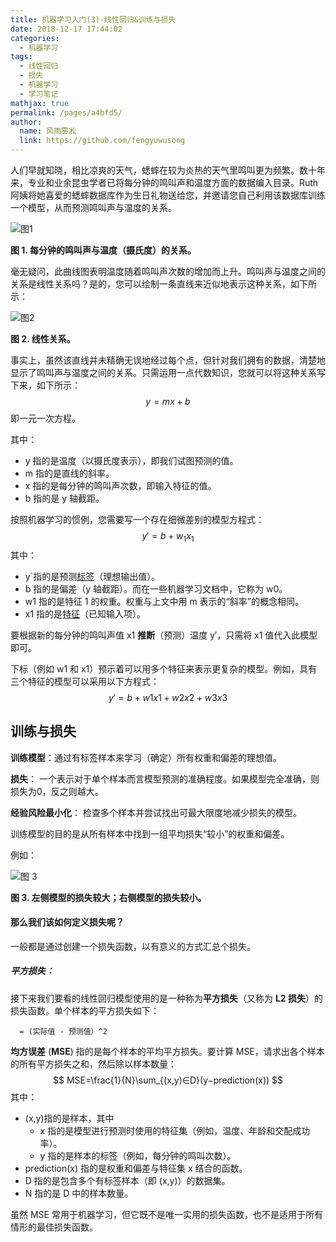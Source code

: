 ```yaml
---
title: 机器学习入门(3)-线性回归&训练与损失
date: 2018-12-17 17:44:02
categories: 
  - 机器学习
tags: 
  - 线性回归
  - 损失
  - 机器学习
  - 学习笔记
mathjax: true
permalink: /pages/a4bfd5/
author: 
  name: 风雨雾凇
  link: https://github.com/fengyuwusong
---
```


人们早就知晓，相比凉爽的天气，蟋蟀在较为炎热的天气里鸣叫更为频繁。数十年来，专业和业余昆虫学者已将每分钟的鸣叫声和温度方面的数据编入目录。Ruth 阿姨将她喜爱的蟋蟀数据库作为生日礼物送给您，并邀请您自己利用该数据库训练一个模型，从而预测鸣叫声与温度的关系。

![图1](https://pic.fengyuwusong.cn/MPic/20181218/wimobUtyqSDn.png)

**图 1. 每分钟的鸣叫声与温度（摄氏度）的关系。**

<!-- more -->

毫无疑问，此曲线图表明温度随着鸣叫声次数的增加而上升。鸣叫声与温度之间的关系是线性关系吗？是的，您可以绘制一条直线来近似地表示这种关系，如下所示：

![图2](https://pic.fengyuwusong.cn/MPic/20181218/tmJtKu9fePCq.png)

**图 2. 线性关系。**

事实上，虽然该直线并未精确无误地经过每个点，但针对我们拥有的数据，清楚地显示了鸣叫声与温度之间的关系。只需运用一点代数知识，您就可以将这种关系写下来，如下所示：
$$
y=mx+b
$$
即一元一次方程。

其中：

- y 指的是温度（以摄氏度表示），即我们试图预测的值。
- m 指的是直线的斜率。
- x 指的是每分钟的鸣叫声次数，即输入特征的值。
- b 指的是 y 轴截距。

按照机器学习的惯例，您需要写一个存在细微差别的模型方程式：
$$
y′=b+w_1x_1
$$
其中：

- y`指的是预测[标签](https://developers.google.cn/machine-learning/crash-course/framing/ml-terminology#labels)（理想输出值）。
- b 指的是偏差（y 轴截距）。而在一些机器学习文档中，它称为 w0。
- w1 指的是特征 1 的权重。权重与上文中用 m 表示的“斜率”的概念相同。
- x1 指的是[特征](https://developers.google.cn/machine-learning/crash-course/framing/ml-terminology#features)（已知输入项）。

要根据新的每分钟的鸣叫声值 x1 **推断**（预测）温度 y′，只需将 x1 值代入此模型即可。

下标（例如 w1 和 x1）预示着可以用多个特征来表示更复杂的模型。例如，具有三个特征的模型可以采用以下方程式：
$$
y′=b+w1x1+w2x2+w3x3
$$


## 训练与损失

**训练模型**：通过有标签样本来学习（确定）所有权重和偏差的理想值。

**损失**： 一个表示对于单个样本而言模型预测的准确程度。如果模型完全准确，则损失为0，反之则越大。

**经验风险最小化**： 检查多个样本并尝试找出可最大限度地减少损失的模型。

训练模型的目的是从所有样本中找到一组平均损失“较小”的权重和偏差。

例如：

![图 3](https://pic.fengyuwusong.cn/MPic/20181218/jsbb5En4Hhz1.png)

**图 3. 左侧模型的损失较大；右侧模型的损失较小。**

#### 那么我们该如何定义损失呢？

一般都是通过创建一个损失函数，以有意义的方式汇总个损失。

##### 平方损失：

接下来我们要看的线性回归模型使用的是一种称为**平方损失**（又称为 **L2 损失**）的损失函数。单个样本的平方损失如下：

```
  = (实际值 - 预测值）^2
```

**均方误差** (**MSE**) 指的是每个样本的平均平方损失。要计算 MSE，请求出各个样本的所有平方损失之和，然后除以样本数量：
$$
MSE=\frac{1}{N}\sum_{(x,y)∈D}(y−prediction(x))
$$
其中：

- (x,y)指的是样本，其中
  - x 指的是模型进行预测时使用的特征集（例如，温度、年龄和交配成功率）。
  - y 指的是样本的标签（例如，每分钟的鸣叫次数）。
- prediction(x) 指的是权重和偏差与特征集 x 结合的函数。
- D 指的是包含多个有标签样本（即 (x,y)）的数据集。
- N 指的是 D 中的样本数量。

虽然 MSE 常用于机器学习，但它既不是唯一实用的损失函数，也不是适用于所有情形的最佳损失函数。





